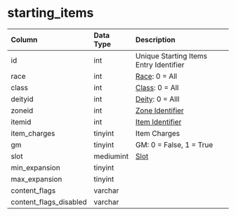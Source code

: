 # starting_items

| Column | Data Type | Description |
| :--- | :--- | :--- |
| id | int | Unique Starting Items Entry Identifier |
| race | int | [Race](../../../../categories/npc/race-list): 0 = All |
| class | int | [Class](../../../../categories/player/class-list): 0 = All |
| deityid | int | [Deity](../../../../categories/player/deity-list): 0 = Alll |
| zoneid | int | [Zone Identifier](../../../../categories/zones/zone-list) |
| itemid | int | [Item Identifier](../../../schema/categories/items/items.md) |
| item_charges | tinyint | Item Charges |
| gm | tinyint | GM: 0 = False, 1 = True |
| slot | mediumint | [Slot](../../../../categories/inventory/inventory-slots) |
| min_expansion | tinyint |  |
| max_expansion | tinyint |  |
| content_flags | varchar |  |
| content_flags_disabled | varchar |  |

